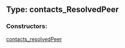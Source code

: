 ## Type: contacts\_ResolvedPeer  

### Constructors:

[contacts\_resolvedPeer](../constructors/contacts\_resolvedPeer.md)  

